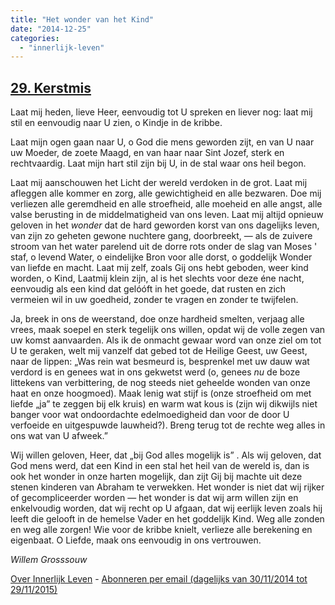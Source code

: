```yaml
---
title: "Het wonder van het Kind"
date: "2014-12-25"
categories: 
  - "innerlijk-leven"
---
```


## [29\. Kerstmis](http://ift.tt/1sZR4qD)

Laat mij heden, lieve Heer, eenvoudig tot U spreken en liever nog: laat mij stil en eenvoudig naar U zien, o Kindje in de kribbe.

Laat mijn ogen gaan naar U, o God die mens geworden zijt, en van U naar uw Moeder, de zoete Maagd, en van haar naar Sint Jozef, sterk en rechtvaardig. Laat mijn hart stil zijn bij U, in de stal waar ons heil begon.

Laat mij aanschouwen het Licht der wereld verdoken in de grot. Laat mij afleggen alle kommer en zorg, alle gewichtigheid en alle bezwaren. Doe mij verliezen alle geremdheid en alle stroefheid, alle moeheid en alle angst, alle valse berusting in de middelmatigheid van ons leven. Laat mij altijd opnieuw geloven in het _wonder_ dat de hard geworden korst van ons dagelijks leven, van zijn zo geheten gewone nuchtere gang, doorbreekt, — als de zuivere stroom van het water parelend uit de dorre rots onder de slag van Moses ' staf, o levend Water, o eindelijke Bron voor alle dorst, o goddelijk Wonder van liefde en macht. Laat mij zelf, zoals Gij ons hebt geboden, weer kind worden, o Kind, Laatmij klein zijn, al is het slechts voor deze éne nacht, eenvoudig als een kind dat gelóóft in het goede, dat rusten en zich vermeien wil in uw goedheid, zonder te vragen en zonder te twijfelen.

Ja, breek in ons de weerstand, doe onze hardheid smelten, verjaag alle vrees, maak soepel en sterk tegelijk ons willen, opdat wij de volle zegen van uw komst aanvaarden. Als ik de onmacht gewaar word van onze ziel om tot U te geraken, welt mij vanzelf dat gebed tot de Heilige Geest, uw Geest, naar de lippen: „Was rein wat besmeurd is, besprenkel met uw dauw wat verdord is en genees wat in ons gekwetst werd (o, genees _nu_ de boze littekens van verbittering, de nog steeds niet geheelde wonden van onze haat en onze hoogmoed). Maak lenig wat stijf is (onze stroefheid om met liefde „ja” te zeggen bij elk kruis) en warm wat kous is (zijn wij dikwijls niet banger voor wat ondoordachte edelmoedigheid dan voor de door U verfoeide en uitgespuwde lauwheid?). Breng terug tot de rechte weg alles in ons wat van U afweek.”

Wij willen geloven, Heer, dat „bij God alles mogelijk is” . Als wij geloven, dat God mens werd, dat een Kind in een stal het heil van de wereld is, dan is ook het wonder in onze harten mogelijk, dan zijt Gij bij machte uit deze stenen kinderen van Abraham te verwekken. Het wonder is niet dat wij rijker of gecompliceerder worden — het wonder is dat wij arm willen zijn en enkelvoudig worden, dat wij recht op U afgaan, dat wij eerlijk leven zoals hij leeft die gelooft in de hemelse Vader en het goddelijk Kind. Weg alle zonden en weg alle zorgen! Wie voor de kribbe knielt, verlieze alle berekening en eigenbaat. O Liefde, maak ons eenvoudig in ons vertrouwen.

_Willem Grosssouw_

[Over Innerlijk Leven](http://ift.tt/1y6X5mY) - [Abonneren per email (dagelijks van 30/11/2014 tot 29/11/2015)](http://eepurl.com/9P3DT)
